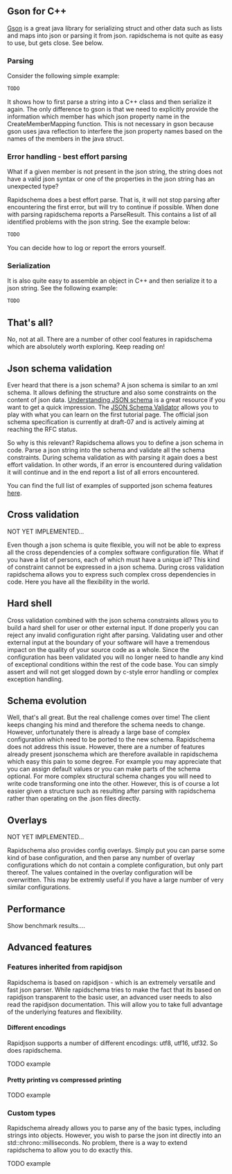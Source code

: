 ## Gson for C++

[Gson](https://github.com/google/gson) is a great java library for serializing struct and other data such as lists and
maps into json or parsing it from json. rapidschema is not quite as easy to use, but gets close. See below.

### Parsing

Consider the following simple example:

~~~~~~~~~~cpp
TODO
~~~~~~~~~~

It shows how to first parse a string into a C++ class and then serialize it again. The only difference to gson is
that we need to explicitly provide the information which member has which json property name in the CreateMemberMapping
function. This is not necessary in gson because gson uses java reflection to interfere the json property names based on 
the names of the members in the java struct.

### Error handling - best effort parsing

What if a given member is not present in the json string, the string does not have a valid json syntax or one of the 
properties in the json string has an unexpected type?

Rapidschema does a best effort parse. That is, it will not stop parsing after encountering the first error, but will
try to continue if possible. When done with parsing rapidschema reports a ParseResult. This contains a list of all
identified problems with the json string. See the example below:

~~~~~~~~~~cpp
TODO
~~~~~~~~~~

You can decide how to log or report the errors yourself.

### Serialization

It is also quite easy to assemble an object in C++ and then serialize it to a json string. See the following example:

~~~~~~~~~~cpp
TODO
~~~~~~~~~~

## That's all?

No, not at all. There are a number of other cool features in rapidschema which are absolutely worth exploring. Keep
reading on!

## Json schema validation

Ever heard that there is a json schema? A json schema is similar to an xml schema. It allows defining the structure 
and also some constraints on the content of json data. 
[Understanding JSON schema](https://json-schema.org/understanding-json-schema/) is a great resource if you want to get
a quick impression. The [JSON Schema Validator](https://www.jsonschemavalidator.net/) allows you to play with what you
can learn on the first tutorial page. The official json schema specification is currently at draft-07 and is actively
aiming at reaching the RFC status.

So why is this relevant? Rapidschema allows you to define a json schema in code. Parse a json string into the schema and
validate all the schema constraints. During schema validation as with parsing it again does a best effort validation.
In other words, if an error is encountered during validation it will continue and in the end report a list of
all errors encountered.

You can find the full list of examples of supported json schema features [here](TODO).

## Cross validation

NOT YET IMPLEMENTED...

Even though a json schema is quite flexible, you will not be able to express all the cross dependencies of a complex 
software configuration file. What if you have a list of persons, each of which must have a unique id? This kind of
constraint cannot be expressed in a json schema. During cross validation rapidschema allows you to express such 
complex cross dependencies in code. Here you have all the flexibility in the world.

## Hard shell

Cross validation combined with the json schema constraints allows you to build a hard shell for user or other external 
input. If done properly you can reject any invalid configuration right after parsing. Validating user and 
other external input at the boundary of your software will have a tremendous impact on the quality of your source code
as a whole. Since the configuration has been validated you will no longer need to handle any kind of exceptional 
conditions within the rest of the code base. You can simply assert and will not get slogged down by c-style error 
handling or complex exception handling.

## Schema evolution

Well, that's all great. But the real challenge comes over time! The client keeps changing his mind and therefore the
schema needs to change. However, unfortunately there is already a large base of complex configuration which need to 
be ported to the new schema. Rapidschema does not address this issue. However, there are a number of features already
present jsonschema which are therefore available in rapidschema which easy this pain to some degree. For example you
may appreciate that you can assign default values or you can make parts of the schema optional. For more complex 
structural schema changes you will need to write code transforming one into the other. However, this is of course a 
lot easier given a structure such as resulting after parsing with rapidschema rather than operating on the .json files
directly.

## Overlays

NOT YET IMPLEMENTED...

Rapidschema also provides config overlays. Simply put you can parse some kind of base configuration, and then parse
any number of overlay configurations which do not contain a complete configuration, but only part thereof. The values
contained in the overlay configuration will be overwritten. This may be extremly useful if you have a large number of 
very similar configurations.

## Performance

Show benchmark results....

## Advanced features

### Features inherited from rapidjson

Rapidschema is based on rapidjson - which is an extremely versatile and fast json parser. While rapidschema tries to
make the fact that its based on rapidjson transparent to the basic user, an advanced user needs to also read the 
rapidjson documentation. This will allow you to take full advantage of the underlying features and flexibility.

#### Different encodings

Rapidjson supports a number of different encodings: utf8, utf16, utf32. So does rapidschema.

TODO example

#### Pretty printing vs compressed printing

TODO example

### Custom types

Rapidschema already allows you to parse any of the basic types, including strings into objects. However, you wish
to parse the json int directly into an std::chrono::milliseconds. No problem, there is a way to extend rapidschema to 
allow you to do exactly this.

TODO example

